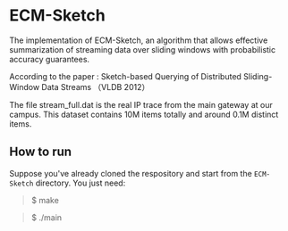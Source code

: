# ECM-Sketch
The implementation of ECM-Sketch, an algorithm that allows effective summarization of streaming data over sliding windows with probabilistic accuracy guarantees. 

According to the paper : Sketch-based Querying of Distributed Sliding-Window Data Streams （VLDB 2012）

The file stream_full.dat is the real IP trace from the main gateway at our campus. This dataset contains 10M items totally and  around 0.1M distinct items. 

## How to run
Suppose you've already cloned the respository and start from the `ECM-Sketch` directory.
You just need:
> $ make

> $ ./main
